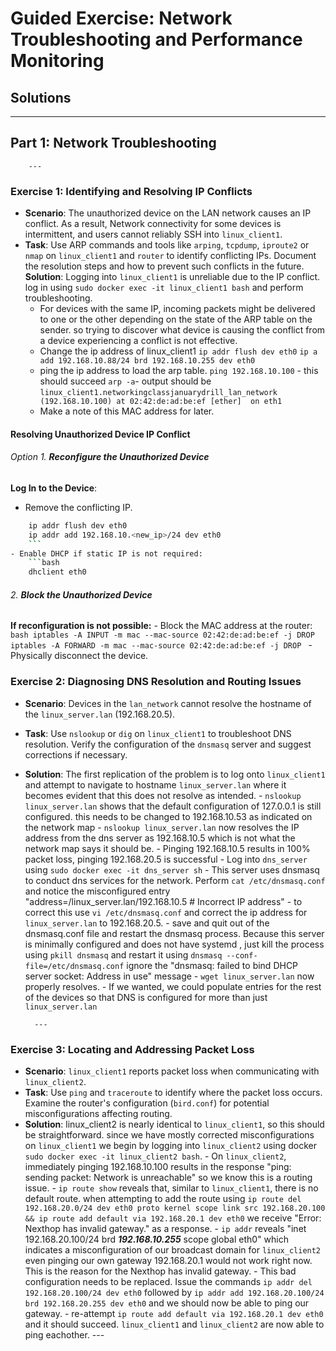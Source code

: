 
# Guided Exercise: Network Troubleshooting and Performance Monitoring

## Solutions

---

## Part 1: Network Troubleshooting

        ---

### Exercise 1: Identifying and Resolving IP Conflicts
- **Scenario**: The unauthorized device on the LAN network causes an IP conflict. As a result, Network connectivity for some devices is intermittent, and users cannot reliably SSH into `linux_client1`. 
- **Task**: Use ARP commands and tools like `arping`, `tcpdump`, `iproute2` or `nmap` on `linux_client1` and `router` to identify conflicting IPs. Document the resolution steps and how to prevent such conflicts in the future.
**Solution**: Logging into `linux_client1` is unreliable due to the IP conflict. log in using `sudo docker exec -it linux_client1 bash` and perform troubleshooting. 
    - For devices with the same IP, incoming packets might be delivered to one or the other depending on the state of the ARP table on the sender. so trying to discover what device is causing the conflict from a device experiencing a conflict is not effective.
    - Change the ip address of linux_client1
    `ip addr flush dev eth0`
    `ip a add 192.168.10.88/24 brd 192.168.10.255 dev eth0` 
    - ping the ip address to load the arp table.
    `ping 192.168.10.100` - this should succeed
    `arp -a`- output should be `linux_client1.networkingclassjanuarydrill_lan_network (192.168.10.100) at 02:42:de:ad:be:ef [ether]  on eth1`
    - Make a note of this MAC address for later.
#### Resolving Unauthorized Device IP Conflict
###### Option 1. **Reconfigure the Unauthorized Device**
**Log In to the Device**:
- Remove the conflicting IP.
```bash
    ip addr flush dev eth0
    ip addr add 192.168.10.<new_ip>/24 dev eth0
    ```
- Enable DHCP if static IP is not required:
    ```bash
    dhclient eth0
```

###### 2. **Block the Unauthorized Device**
**If reconfiguration is not possible:**
    - Block the MAC address at the router:
        ```bash
        iptables -A INPUT -m mac --mac-source 02:42:de:ad:be:ef -j DROP
        iptables -A FORWARD -m mac --mac-source 02:42:de:ad:be:ef -j DROP
        ```
    - Physically disconnect the device.


### Exercise 2: Diagnosing DNS Resolution and Routing Issues
- **Scenario**: Devices in the `lan_network` cannot resolve the hostname of the `linux_server.lan` (192.168.20.5).
- **Task**: Use `nslookup` or `dig` on `linux_client1` to troubleshoot DNS resolution. Verify the configuration of the `dnsmasq` server and suggest corrections if necessary.
- **Solution**: The first replication of the problem is to log onto `linux_client1` and attempt to navigate to hostname `linux_server.lan` where it becomes evident that this does not resolve as intended. 
        - `nslookup linux_server.lan` shows that the default configuration of 127.0.0.1 is still configured. this needs to be changed to 192.168.10.53 as indicated on the network map
        - `nslookup linux_server.lan` now resolves the IP address from the dns server as 192.168.10.5 which is not what the network map says it should be.
        - Pinging 192.168.10.5 results in 100% packet loss, pinging 192.168.20.5 is successful
        - Log into `dns_server` using `sudo docker exec -it dns_server sh`
        - This server uses dnsmasq to conduct dns services for the network. Perform `cat /etc/dnsmasq.conf` and notice the misconfigured entry "address=/linux_server.lan/192.168.10.5  # Incorrect IP address"
        - to correct this use `vi /etc/dnsmasq.conf` and correct the ip address for `linux_server.lan` to 192.168.20.5.
        - save and quit out of the dnsmasq.conf file and restart the dnsmasq process. Because this server is minimally configured and does not have systemd , just kill the process using `pkill dnsmasq` and restart it using `dnsmasq --conf-file=/etc/dnsmasq.conf` ignore the "dnsmasq: failed to bind DHCP server socket: Address in use" message
        - `wget linux_server.lan` now properly resolves. 
        - If we wanted, we could populate entries for the rest of the devices so that DNS is configured for more than just `linux_server.lan`

        ---

### Exercise 3: Locating and Addressing Packet Loss
- **Scenario**: `linux_client1` reports packet loss when communicating with `linux_client2`.
- **Task**: Use `ping` and `traceroute` to identify where the packet loss occurs. Examine the router's configuration (`bird.conf`) for potential misconfigurations affecting routing.
- **Solution**: linux_client2 is nearly identical to `linux_client1`, so this should be straightforward. since we have mostly corrected misconfigurations on `linux_client1` we begin by logging into `linux_client2` using docker `sudo docker exec -it linux_client2 bash`.
        - On `linux_client2`, immediately pinging 192.168.10.100 results in the response "ping: sending packet: Network is unreachable" so we know this is a routing issue.
        - `ip route show` reveals that, similar to `linux_client1`, there is no default route. when attempting to add the route using `ip route del 192.168.20.0/24 dev eth0 proto kernel scope link src 192.168.20.100 && ip route add default via 192.168.20.1 dev eth0` we receive "Error: Nexthop has invalid gateway." as a response. 
        - `ip addr` reveals "inet 192.168.20.100/24 brd ***192.168.10.255*** scope global eth0" which indicates a misconfiguration of our broadcast domain for `linux_client2` even pinging our own gateway 192.168.20.1 would not work right now. This is the reason for the Nexthop has invalid gateway. 
        - This bad configuration needs to be replaced. Issue the commands `ip addr del 192.168.20.100/24 dev eth0` followed by `ip addr add 192.168.20.100/24 brd 192.168.20.255 dev eth0` and we should now be able to ping our gateway.
        - re-attempt `ip route add default via 192.168.20.1 dev eth0` and it should succeed. `linux_client1` and `linux_client2` are now able to ping eachother.
        ---

